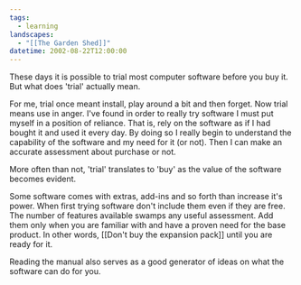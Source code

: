 ```yaml
---
tags:
  - learning
landscapes:
  - "[[The Garden Shed]]"
datetime: 2002-08-22T12:00:00
---
```

These days it is possible to trial most computer software before you buy it. But what does 'trial' actually mean.

For me, trial once meant install, play around a bit and then forget. Now trial means use in anger. I've found in order to really try software I must put myself in a position of reliance. That is, rely on the software as if I had bought it and used it every day. By doing so I really begin to understand the capability of the software and my need for it (or not). Then I can make an accurate assessment about purchase or not.

More often than not, 'trial' translates to 'buy' as the value of the software becomes evident.

Some software comes with extras, add-ins and so forth than increase it's power. When first trying software don't include them even if they are free. The number of features available swamps any useful assessment. Add them only when you are familiar with and have a proven need for the base product. In other words, [[Don't buy the expansion pack]] until you are ready for it.

Reading the manual also serves as a good generator of ideas on what the software can do for you.
